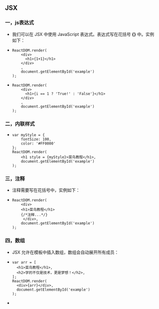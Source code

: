 ## JSX

### 一，js表达式

+ 我们可以在 JSX 中使用 JavaScript 表达式。表达式写在花括号 **{}** 中。实例如下：

+ ```
  ReactDOM.render(
      <div>
        <h1>{1+1}</h1>
      </div>
      ,
      document.getElementById('example')
  );
  ```

+ ```
  ReactDOM.render(
      <div>
        <h1>{i == 1 ? 'True!' : 'False'}</h1>
      </div>
      ,
      document.getElementById('example')
  );
  ```

### 二，内联样式

+ ```
  var myStyle = {
      fontSize: 100,
      color: '#FF0000'
  };
  ReactDOM.render(
      <h1 style = {myStyle}>菜鸟教程</h1>,
      document.getElementById('example')
  );
  ```

### 三，注释

+ 注释需要写在花括号中，实例如下：

+ ```
  ReactDOM.render(
      <div>
      <h1>菜鸟教程</h1>
      {/*注释...*/}
       </div>,
      document.getElementById('example')
  );
  ```

### 四，数组

+ JSX 允许在模板中插入数组，数组会自动展开所有成员：

+ ```
  var arr = [
    <h1>菜鸟教程</h1>,
    <h2>学的不仅是技术，更是梦想！</h2>,
  ];
  ReactDOM.render(
    <div>{arr}</div>,
    document.getElementById('example')
  );
  ```

+ ​